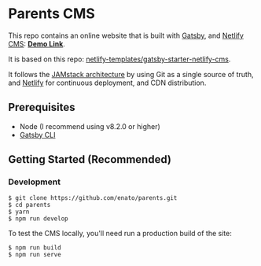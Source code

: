 # Parents CMS

This repo contains an online website that is built with [Gatsby](https://www.gatsbyjs.org/), and [Netlify CMS](https://www.netlifycms.org): **[Demo Link](https://gatsby-netlify-cms.netlify.com/)**.

It is based on this repo: [netlify-templates/gatsby-starter-netlify-cms](https://github.com/netlify-templates/gatsby-starter-netlify-cms).

It follows the [JAMstack architecture](https://jamstack.org) by using Git as a single source of truth, and [Netlify](https://www.netlify.com) for continuous deployment, and CDN distribution.

## Prerequisites

- Node (I recommend using v8.2.0 or higher)
- [Gatsby CLI](https://www.gatsbyjs.org/docs/)

## Getting Started (Recommended)

### Development
```
$ git clone https://github.com/enato/parents.git
$ cd parents
$ yarn
$ npm run develop
```

To test the CMS locally, you'll need run a production build of the site:
```
$ npm run build
$ npm run serve
```
